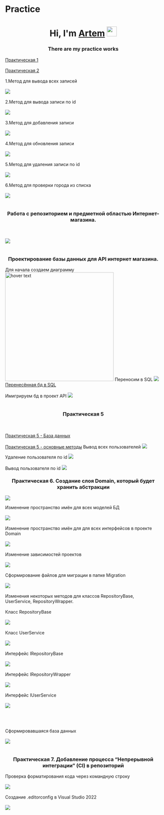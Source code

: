 # Practice
<h1 align="center">Hi, I'm <a href="https://daniilshat.ru/" target="_blank">Artem</a> 
<img src="https://github.com/blackcater/blackcater/raw/main/images/Hi.gif" height="32"/></h1>
<h3 align="center">There are my practice works</h3>
<a href="WebAPI1/WebAPI1/Controllers/WeatherForecastController.cs"> Практическая 1</a>
<br> </br>
<a href="WebAPI2/WebAPI1/Controllers/WeatherForecastController.cs"> Практическая 2</a> <br></br>
1.Метод для вывода всех записей
<br></br>
<img src="https://user-images.githubusercontent.com/124985495/222650655-f5f54d3c-6411-4a8b-9a0c-a8eb050ee72c.png">
<br></br>
2.Метод для вывода записи по id
<br></br>
<img src="https://user-images.githubusercontent.com/124985495/222651172-a08b420b-a767-420b-85b8-aa0694c6cee2.png">
<br></br>
3.Метод для добавления записи
<br></br>
<img src="https://user-images.githubusercontent.com/124985495/222654279-2bc6b7ba-6ffb-496d-9043-0ff90ff09a9e.png">
<br></br>
4.Метод для обновления записи
<br></br>
<img src="https://user-images.githubusercontent.com/124985495/222654717-38df761c-579a-45f1-b9e2-d57893e81d62.png">
<br></br>
5.Метод для удаления записи по id
<br></br>
<img src="https://user-images.githubusercontent.com/124985495/222654876-f6dd25f2-6b54-4127-8ccb-3af72d0374ed.png">
<br></br>
6.Метод для проверки города из списка
<br></br>
<img src="https://user-images.githubusercontent.com/124985495/222655277-d7b85b26-325c-4720-ad19-3e082dd275cb.png">
<br></br>
<h3 align="center">Работа с репозиторием и предметной областью Интернет-магазина.</h3>
<br></br>
<img src="https://user-images.githubusercontent.com/124985495/224268737-0d11b864-ff2a-459a-937d-4fde818850ea.png">
<br></br>
<h3 align="center">Проектирование базы данных для API интернет магазина.</h3>
Для начала создаем диаграмму
<img src="https://user-images.githubusercontent.com/124985495/222645550-82064f66-65fd-47cb-8206-ad4e435f93c7.png" width="350" title="hover text">
Переносим в SQL 
<img src="https://user-images.githubusercontent.com/124985495/222666119-23006ce0-5da7-4987-98a2-61d4e4213fbe.png" >
<a href="WebShop.sql">Перенесённая бд в SQL</a> <br></br>
Имигрируем бд в проект API
<img src="https://user-images.githubusercontent.com/124985495/225843930-8dc5ed16-8077-4901-9686-ba056a8c5c49.png" >
<br></br>
<h3 align="center">Практическая 5</h3>
<br></br>
<a href="WebShop.sql">Практическая 5 - База данных</a> <br></br>
<a href="Практ 5/UserController.cs"> Практическая 5 - основные методы</a>
Вывод всех пользователей
<img src="https://user-images.githubusercontent.com/124985495/225869632-5fd7bdea-2a64-4ff4-b0e1-c288c2f62a51.png" >

Удаление пользователя по id
<img src="https://user-images.githubusercontent.com/124985495/225874673-efb3db78-0877-40a3-849e-feb24bde52e3.png" >
<br></br>
Вывод пользователя по id
<img src="https://user-images.githubusercontent.com/124985495/225874136-dc09ad95-c055-45e9-930b-cae278e8c643.png" >

<h3 align="center">Практическая 6. Создание слоя Domain, который будет хранить абстракции</h3>
<img src="https://user-images.githubusercontent.com/124985495/225898281-552b0a10-ece9-4d29-a716-4027e2ebb0f8.png" >

Изменение пространство имён для всех моделей БД
<br></br>
<img src="https://user-images.githubusercontent.com/124985495/230552381-2ee4db2a-075b-4603-ae2b-7bf7367a9da1.png" >
<br></br>
Изменение пространство имён для для всех интерфейсов в проекте Domain
<br></br>
<img src="https://user-images.githubusercontent.com/124985495/230552444-a584fa47-de23-4a4e-95bf-dde085291a09.png" >
<br></br>
Изменение зависимостей проектов
<br></br>
<img src="https://user-images.githubusercontent.com/124985495/230552706-219d123d-3571-4b94-ad86-a6a0c001107f.png" >
<br></br>
Сформирование файлов для миграции в папке Migration
<br></br>
<img src="https://user-images.githubusercontent.com/124985495/230552942-eb44345a-f3c7-4335-93f4-985b2e14a9d6.png" >
<br></br>
Изменения некоторых методов для классов RepositoryBase, UserService, RepositoryWrapper.
<br></br>
Класс RepositoryBase
<br></br>
<img src="https://user-images.githubusercontent.com/124985495/230553492-b0f44ba6-f3b0-4443-9ef3-b795d7a0f014.png" >
<br></br>
Класс UserService
<br></br>
<img src="https://user-images.githubusercontent.com/124985495/230553686-bd7cbbe9-2f22-46ec-aff7-dd191f611af1.png" >
<br></br>
Интерфейс IRepositoryBase
<br></br>
<img src="https://user-images.githubusercontent.com/124985495/230554161-f7c6597c-9b5b-44c4-ae2f-9424c126fb97.png" >
<br></br>
Интерфейс IRepositoryWrapper
<br></br>
<img src="https://user-images.githubusercontent.com/124985495/230554235-35aed06c-b01e-4b9c-b2ea-f65eb65ca97d.png" >
<br></br>
Интерфейс IUserService
<br></br>
<img src="https://user-images.githubusercontent.com/124985495/230554333-94ad3c56-eeb3-4d4b-aadb-a86bc8401737.png" >
<br></br>

<br></br>
Сформировавшаяся база данных
<br></br>
<img src="https://user-images.githubusercontent.com/124985495/230553243-9fb315ff-80c2-4f09-8afc-eb5cfbd2cbd7.png" >
<br></br>

<h3 align="center">Практическая 7. Добавление процесса “Непрерывной интеграции” (CI) в репозиторий</h3>
Проверка форматирования кода через командную строку
<br></br>
<img src="https://user-images.githubusercontent.com/124985495/230574933-dcf63faa-5c16-4724-819a-07d57ed4832d.png" >
<br></br>
Создание .editorconfig в Visual Studio 2022
<br></br>
<img src="https://user-images.githubusercontent.com/124985495/230575310-2941d58e-bb86-41eb-9ea8-4658cf66f8ce.png" >
<br></br>

